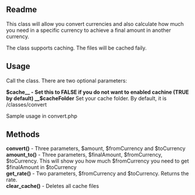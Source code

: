 ## Readme

This class will allow you convert currencies and also calculate how much you need in a specific currency to achieve a final amount in another currency.  
  
The class supports caching. The files will be cached faily.

## Usage

Call the class. There are two optional parameters:  
  
__$cache__ - Set this to FALSE if you do not want to enabled cachine (TRUE by default)  
__$cacheFolder__ Set your cache folder. By default, it is /classes/convert 

Sample usage in convert.php
  
## Methods

__convert()__ - Three parameters, $amount, $fromCurrency and $toCurrency  
__amount_to()__ - Three parameters, $finalAmount, $fromCurrency, $toCurrency. This will show you how much $fromCurrency you need to get $finalAmount in $toCurrency  
__get_rate()__ - Two parameters, $fromCurrency and $toCurrency. Returns the rate.  
__clear_cache()__ - Deletes all cache files


